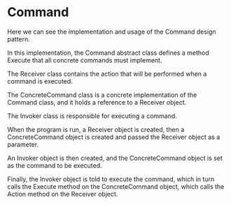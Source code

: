 # Command

Here we can see the implementation and usage of the Command design pattern.

In this implementation, the Command abstract class defines a method Execute that all concrete commands must implement. 

The Receiver class contains the action that will be performed when a command is executed. 

The ConcreteCommand class is a concrete implementation of the Command class, and it holds a reference to a Receiver object. 

The Invoker class is responsible for executing a command.

When the program is run, a Receiver object is created, then a ConcreteCommand object is created and passed the Receiver object as a parameter. 

An Invoker object is then created, and the ConcreteCommand object is set as the command to be executed. 

Finally, the Invoker object is told to execute the command, which in turn calls the Execute method on the ConcreteCommand object, which calls the Action method on the Receiver object.